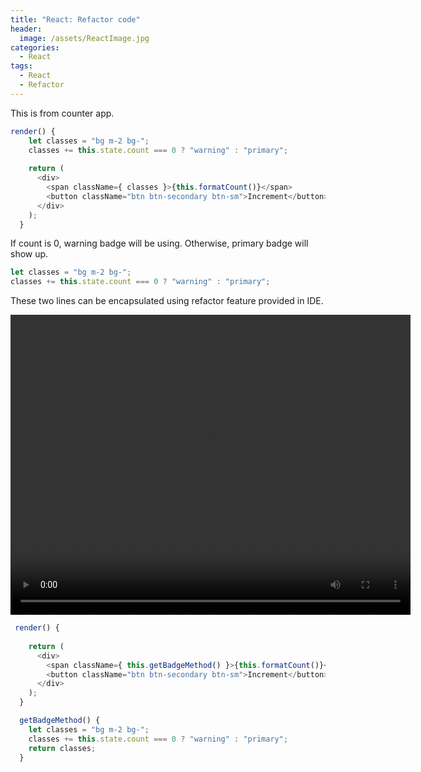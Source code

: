 ```yaml
---
title: "React: Refactor code"
header:
  image: /assets/ReactImage.jpg
categories:
  - React
tags:
  - React
  - Refactor
---
```


This is from counter app.
```js
render() {
    let classes = "bg m-2 bg-";
    classes += this.state.count === 0 ? "warning" : "primary";
    
    return (
      <div>
        <span className={ classes }>{this.formatCount()}</span>
        <button className="btn btn-secondary btn-sm">Increment</button>
      </div>
    );
  }
  ```
  If count is 0, warning badge will be using. Otherwise, primary badge will
show up. 

```js
let classes = "bg m-2 bg-";
classes += this.state.count === 0 ? "warning" : "primary";
```
These two lines can be encapsulated using refactor feature provided in IDE.

<video width="640" height="480" controls>
  <source src="/assets/Video/SimulateRefactor.mp4" type="video/mp4">
</video>

```js
 render() {
    
    return (
      <div>
        <span className={ this.getBadgeMethod() }>{this.formatCount()}</span>
        <button className="btn btn-secondary btn-sm">Increment</button>
      </div>
    );
  }

  getBadgeMethod() {
    let classes = "bg m-2 bg-";
    classes += this.state.count === 0 ? "warning" : "primary";
    return classes;
  }
```